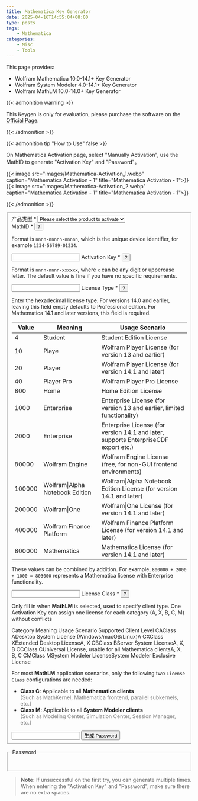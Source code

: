 ```yaml
---
title: Mathematica Key Generator
date: 2025-04-16T14:55:04+08:00
type: posts
tags:
    - Mathematica
categories:
    - Misc
    - Tools
---
```


This page provides:

- Wolfram Mathematica 10.0-14.1+ Key Generator
- Wolfram System Modeler 4.0-14.1+ Key Generator
- Wolfram MathLM 10.0-14.0+ Key Generator

<!--more-->

{{< admonition warning >}}

This Keygen is only for evaluation, please purchase the software on the [Official Page][matheatica_pricing].

[matheatica_pricing]:https://www.wolfram.com/mathematica/pricing/

{{< /admonition >}}


{{< admonition tip "How to Use" false >}}

On Mathematica Activation page, select "Manually Activation", use the MathID to generate "Activation Key" and "Password"。

{{< image src="images/Mathematica-Activation_1.webp" caption="Mathematica Activation - 1" title="Mathematica Activation - 1">}}
{{< image src="images/Mathematica-Activation_2.webp" caption="Mathematica Activation - 1" title="Mathematica Activation - 1">}}

{{< /admonition >}}

<link rel="stylesheet" href="/mathematica_key_gen/form-style.css">

<form id="keygen-form">
   <fieldset>
      <label for="salt">
      产品类型 <span class="req">*</span>
      </label>
      <select id="salt" required onchange="updateFields()">
         <option value="">Please select the product to activate</option>
         <option value="mathematica:14.1+" data-type="mathematica" data-ver="14.1+">Mathematica 14.1+</option>
         <option value="mathematica:13.0-14.1" data-type="mathematica" data-ver="13.0-14.1">Mathematica 13.0-14.1</option>
         <option value="mathematica:12.0-13.0+" data-type="mathematica" data-ver="12.0-13.0+">Mathematica 12.0-13.0+</option>
         <option value="mathematica:10.2-12.0" data-type="mathematica" data-ver="10.2-12.0">Mathematica 10.2-12.0</option>
         <option value="mathematica:10.0-10.2" data-type="mathematica" data-ver="10.0-10.2">Mathematica 10.0-10.2</option>
         <option value="system-modeler:14.1+" data-type="system-modeler" data-ver="14.1+">System Modeler 14.1+</option>
         <option value="system-modeler:13.0-14.1" data-type="system-modeler" data-ver="13.0-14.1">System Modeler 13.0-14.1</option>
         <option value="system-modeler:5.0-13.0" data-type="system-modeler" data-ver="5.0-13.0">System Modeler 5.0-13.0</option>
         <option value="system-modeler:4.0-5.0" data-type="system-modeler" data-ver="4.0-5.0">System Modeler 4.0-5.0</option>
         <option value="mathlm:10.0-14.0+" data-type="mathlm" data-ver="10.0-14.0+">MathLM 10.0-14.0+</option>
      </select>
      <div id="fields" class="hidden">
         <label for="mathid">
            MathID <span class="req">*</span>
            <button class="info-btn" onclick="toggleTip(this)"><span class="info-char">?</span></button>
            <div class="tooltip-box hidden">
               <p>Format is <code>nnnn-nnnnn-nnnnn</code>, which is the unique device identifier, for example <code>1234-56789-01234</code>.</p>
            </div>
         </label>
         <input type="text" id="mathid" pattern="\d{4}-\d{5}-\d{5}" required />
         <label for="actkey">
            Activation Key <span class="req">*</span>
            <button class="info-btn" onclick="toggleTip(this)"><span class="info-char">?</span></button>
            <div class="tooltip-box hidden">
               <p>Format is <code>nnnn-nnnn-xxxxxx</code>, where <code>x</code> can be any digit or uppercase letter. The default value is fine if you have no specific requirements.</p>
            </div>
         </label>
         <input type="text" id="actkey" placeholder="" pattern="\d{4}-\d{4}-[0-9A-Z]{6}" required/>
         <label for="lictype">
            License Type <span id="lictype-req" class="req hidden">*</span>
            <button class="info-btn" onclick="toggleTip(this)"><span class="info-char">?</span></button>
            <div class="tooltip-box hidden">
               <p>Enter the hexadecimal license type. For versions 14.0 and earlier, leaving this field empty defaults to Professional edition. For Mathematica 14.1 and later versions, this field is required.</p>
               <table>
               <thead>
                  <tr>
                     <th>Value</th>
                     <th>Meaning</th>
                     <th>Usage Scenario</th>
                  </tr>
               </thead>
               <tbody>
                  <tr><td>4</td><td>Student</td><td>Student Edition License</td></tr>
                  <tr><td>10</td><td>Playe</td><td>Wolfram Player License (for version 13 and earlier)</td></tr>
                  <tr><td>20</td><td>Player</td><td>Wolfram Player License (for version 14.1 and later)</td></tr>
                  <tr><td>40</td><td>Player Pro</td><td>Wolfram Player Pro License</td></tr>
                  <tr><td>800</td><td>Home</td><td>Home Edition License</td></tr>
                  <tr><td>1000</td><td>Enterprise</td><td>Enterprise License (for version 13 and earlier, limited functionality)</td></tr>
                  <tr><td>2000</td><td>Enterprise</td><td>Enterprise License (for version 14.1 and later, supports EnterpriseCDF export etc.)</td></tr>
                  <tr><td>80000</td><td>Wolfram Engine</td><td>Wolfram Engine License (free, for non-GUI frontend environments)</td></tr>
                  <tr><td>100000</td><td>Wolfram|Alpha Notebook Edition</td><td>Wolfram|Alpha Notebook Edition License (for version 14.1 and later)</td></tr>
                  <tr><td>200000</td><td>Wolfram|One</td><td>Wolfram|One License (for version 14.1 and later)</td></tr>
                  <tr><td>400000</td><td>Wolfram Finance Platform</td><td>Wolfram Finance Platform License (for version 14.1 and later)</td></tr>
                  <tr><td>800000</td><td>Mathematica</td><td>Mathematica License (for version 14.1 and later)</td></tr>
               </tbody>
               </table>
               <p>These values can be combined by addition. For example, <code>800000 + 2000 + 1000 = 803000</code> represents a Mathematica license with Enterprise functionality.</p>
            </div>
         </label>
         <input type="text" id="lictype" placeholder=""/>
         <label for="licclass" id="licclass-lbl" class="hidden">
            License Class <span class="req">*</span>
            <button class="info-btn" onclick="toggleTip(this)"><span class="info-char">?</span></button>
            <div class="tooltip-box hidden">
               <p>Only fill in when <strong>MathLM</strong> is selected, used to specify client type. One Activation Key can assign one license for each category (A, X, B, C, M) without conflicts</p>
               <thead>
               <tr>
                  <th>Category</th>
                  <th>Meaning</th>
                  <th>Usage Scenario</th>
                  <th>Supported Client Level</th>
               </tr>
            </thead>
            <tbody>
               <tr><td>CA</td><td>Class A</td><td>Desktop System License (Windows/macOS/Linux)</td><td>A</td></tr>
               <tr><td>CX</td><td>Class X</td><td>Extended Desktop License</td><td>A, X</td></tr>
               <tr><td>CB</td><td>Class B</td><td>Server System License</td><td>A, X, B</td></tr>
               <tr><td>CC</td><td>Class C</td><td>Universal License, usable for all Mathematica clients</td><td>A, X, B, C</td></tr>
               <tr><td>CM</td><td>Class M</td><td>System Modeler License</td><td>System Modeler Exclusive License</td></tr>
            </tbody>
            </table>
               <p>For most <strong>MathLM</strong> application scenarios, only the following two <code>License Class</code> configurations are needed:</p>
               <ul>
               <li>
                  <strong>Class C</strong>: Applicable to all <strong>Mathematica clients</strong><br>
                  <span style="color: gray;">(Such as MathKernel, Mathematica frontend, parallel subkernels, etc.)</span>
               </li>
               <li>
                  <strong>Class M</strong>: Applicable to all <strong>System Modeler clients</strong><br>
                  <span style="color: gray;">(Such as Modeling Center, Simulation Center, Session Manager, etc.)</span>
               </li>
               </ul>
            </div>
         </label>
         <input type="text" id="licclass" class="hidden" placeholder=""/>
         <button id="submit-btn" type="submit">生成 Password</button>
      </div>
   </fieldset>
</form>
<fieldset id="output-fieldset" class="hidden">
  <legend>Password</legend>
  <pre><code id="output-passwd"></code></pre>
</fieldset>
</form>

<script src="/mathematica_key_gen/wolfram-keygen.js"></script>

> **Note:** If unsuccessful on the first try, you can generate multiple times. When entering the "Activation Key" and "Password", make sure there are no extra spaces.